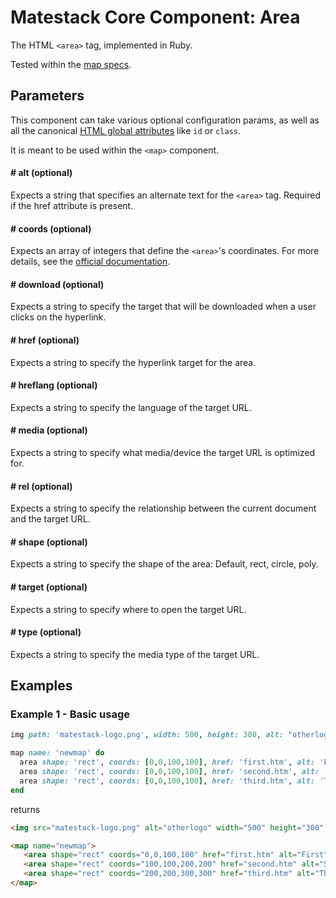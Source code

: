 # Matestack Core Component: Area

The HTML `<area>` tag, implemented in Ruby.

Tested within the [map specs](/spec/usage/components/map_spec.rb).

## Parameters
This component can take various optional configuration params, as well as all the canonical [HTML global attributes](https://www.w3schools.com/tags/ref_standardattributes.asp) like `id` or `class`.

It is meant to be used within the `<map>` component.

#### # alt (optional)
Expects a string that specifies an alternate text for the `<area>` tag. Required if the href attribute is present.

#### # coords (optional)
Expects an array of integers that define the `<area>`'s coordinates. For more details, see the [official documentation](https://www.w3schools.com/tags/att_area_coords.asp).

#### # download (optional)
Expects a string to specify the target that will be downloaded when a user clicks on the hyperlink.

#### # href (optional)
Expects a string to specify the hyperlink target for the area.

#### # hreflang (optional)
Expects a string to specify the language of the target URL.

#### # media (optional)
Expects a string to specify what media/device the target URL is optimized for.

#### # rel (optional)
Expects a string to specify the relationship between the current document and the target URL.

#### # shape (optional)
Expects a string to specify the shape of the area: Default, rect, circle, poly.

#### # target (optional)
Expects a string to specify where to open the target URL.

#### # type (optional)
Expects a string to specify the media type of the target URL.

## Examples

### Example 1 - Basic usage

```ruby
img path: 'matestack-logo.png', width: 500, height: 300, alt: "otherlogo",  usemap: "#newmap"

map name: 'newmap' do
  area shape: 'rect', coords: [0,0,100,100], href: 'first.htm', alt: 'First'
  area shape: 'rect', coords: [0,0,100,100], href: 'second.htm', alt: 'Second'
  area shape: 'rect', coords: [0,0,100,100], href: 'third.htm', alt: 'Third'
end
```

returns

```html
<img src="matestack-logo.png" alt="otherlogo" width="500" height="300" usemap="#newmap">

<map name="newmap">
   <area shape="rect" coords="0,0,100,100" href="first.htm" alt="First">
   <area shape="rect" coords="100,100,200,200" href="second.htm" alt="Second">
   <area shape="rect" coords="200,200,300,300" href="third.htm" alt="Third">
</map>
```
